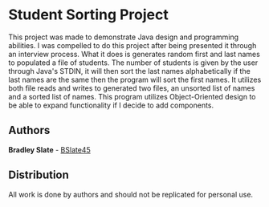 # Student Sorting Project

This project was made to demonstrate Java design and programming abilities. I was compelled to do this project after being presented it through an interview process. What it does is generates random first and last names to populated a file of students. The number of students is given by the user through Java's STDIN, it will then sort the last names alphabetically if the last names are the same then the program will sort the first names. It utilizes both file reads and writes to generated two files, an unsorted list of names and a sorted list of names. This program utilizes Object-Oriented design to be able to expand functionality if I decide to add components.

## Authors

**Bradley Slate** - [BSlate45](https://github.com/bslate45)

## Distribution

All work is done by authors and should not be replicated for personal use.
